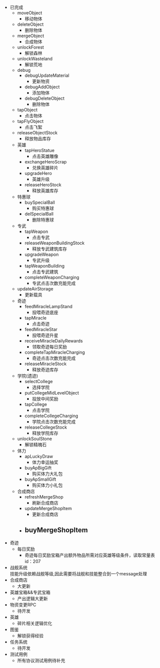 - 已完成
	- moveObject
		- 移动物体
	- deleteObject
		- 删除物体
	- mergeObject
		- 合成物体
	- unlockForest
		- 解锁森林
	- unlockWasteland
		- 解锁荒地
	- debug
		- debugUpdateMaterial
			- 更新物资
		- debugAddObject
			- 添加物体
		- debugDeleteObject
			- 删除物体
	- tapObject
		- 点击物体
	- tapFlyObject
		- 点击飞絮
	- releaseObjectStock
		- 释放物品库存
	- 英雄
		- tapHeroStatue
			- 点击英雄雕像
		- exchangeHeroScrap
			- 兑换英雄碎片
		- upgradeHero
			- 英雄升级
		- releaseHeroStock
			- 释放英雄库存
	- 特惠球
		- buySpecialBall
			- 购买特惠球
		- delSpecialBall
			- 删除特惠球
	- 专武
		- tapWeapon
			- 点击专武
		- releaseWeaponBuildingStock
			- 释放专武建筑库存
		- upgradeWeapon
			- 专武升级
		- tapWeaponBuilding
			- 点击专武建筑
		- completeWeaponCharging
			- 专武点击次数充能完成
	- updateAirStorage
		- 更新载具
	- 奇迹
		- feedMiracleLampStand
			- 投喂奇迹底座
		- tapMiracle
			- 点击奇迹
		- feedMiracleStar
			- 投喂奇迹升星
		- receiveMiracleDailyRewards
			- 领取奇迹每日奖励
		- completeTapMiracleCharging
			- 奇迹点击次数充能完成
		- releaseMiracleStock
			- 释放奇迹库存
	- 学院(遗迹)
		- selectCollege
			- 选择学院
		- putCollegeMidLevelObject
			- 投放中间奖励
		- tapCollege
			- 点击学院
		- completeCollegeCharging
			- 学院点击次数充能完成
		- releaseCollegeStock
			- 释放学院库存
	- unlockSoulStone
		- 解锁精魄石
	- 体力
		- apLuckyDraw
			- 体力幸运抽奖
		- buyApBigGift
			- 购买体力大礼包
		- buyApSmallGift
			- 购买体力小礼包
	- 合成商店
		- refreshMergeShop
			- 刷新合成商店
		- updateMergeShopItem
			- 更新合成商店
		- buyMergeShopItem
			-
- 奇迹
	- 每日奖励
		- 奇迹每日奖励宝箱产出额外物品所需对应英雄等级条件，读取常量表id：207
- 战舰系统  
  	技能升级依赖战舰等级,因此需要将战舰和技能整合到一个message处理
- 合成商店
	- 大更新
- 英雄宝箱&&专武宝箱
	- 产出逻辑大更新
- 物资变更RPC
	- 待开发
- 英雄
	- 碎片相关逻辑优化
- 图鉴
	- 解锁获得经验
- 任务系统
	- 待开发
- 测试用例
	- 所有协议测试用例待补充